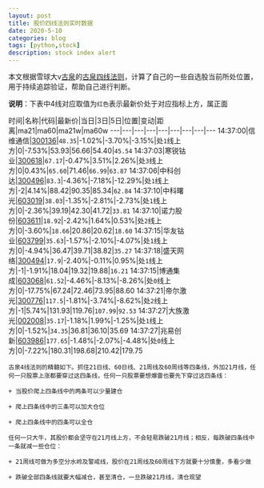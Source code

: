```yaml
---
layout: post
title: 股价四线法则实时数据
date: 2020-5-10
categories: blog
tags: [python,stock]
description: stock index alert
---
```



本文根据雪球大v[古泉](https://xueqiu.com/u/7148646888)的[古泉四线法则](https://xueqiu.com/7148646888/130498192)，计算了自己的一些自选股当前所处位置，用于持续追踪验证，帮助自己进行判断。

**说明**：下表中4线对应取值为`红色`表示最新价处于对应指标上方，属正面

时间|名称|代码|最新价|当日|3日|5日|位置|变动|距离|ma21|ma60|ma21w|ma60w
---|---|---|---|---|---|---|---|---
14:37:00|信维通信|[300136](https://xueqiu.com/S/SZ300136)|`48.35`|-1.02%|-3.70%|-3.15%|处`1`线上方|0|-7.53%|53.93|56.66|54.40|`45.54`
14:37:03|寒锐钴业|[300618](https://xueqiu.com/S/SZ300618)|`67.17`|-0.47%|3.51%|2.26%|处`3`线上方|0|0.43%|`65.60`|71.46|`66.99`|`63.87`
14:37:06|中科创达|[300496](https://xueqiu.com/S/SZ300496)|`83.3`|-4.36%|-7.18%|-12.29%|处`1`线上方|-2|4.14%|88.42|90.35|85.34|`62.84`
14:37:10|中科曙光|[603019](https://xueqiu.com/S/SH603019)|`38.03`|-1.35%|-2.81%|-2.73%|处`1`线上方|0|-2.36%|39.19|42.30|41.72|`33.81`
14:37:10|诺力股份|[603611](https://xueqiu.com/S/SH603611)|`18.92`|-2.42%|1.64%|0.53%|处`2`线上方|0|-3.60%|`18.66`|20.86|20.62|`18.60`
14:37:15|华友钴业|[603799](https://xueqiu.com/S/SH603799)|`35.63`|-1.57%|-2.10%|-4.07%|处`1`线上方|0|-4.94%|36.47|39.71|38.82|`35.27`
14:37:18|盛天网络|[300494](https://xueqiu.com/S/SZ300494)|`17.9`|-2.40%|-0.11%|0.95%|处`1`线上方|-1|-1.91%|18.04|19.32|19.88|`16.21`
14:37:15|博通集成|[603068](https://xueqiu.com/S/SH603068)|`61.52`|-4.46%|-8.13%|-8.26%|处`0`线上方|0|-17.75%|67.24|72.46|73.95|88.60
14:37:21|帝尔激光|[300776](https://xueqiu.com/S/SZ300776)|`117.5`|-1.81%|-3.74%|-8.62%|处`2`线上方|-1|5.74%|131.93|119.76|`107.99`|`92.53`
14:37:27|大族激光|[002008](https://xueqiu.com/S/SZ002008)|`35.17`|-1.18%|1.99%|-1.25%|处`1`线上方|0|-1.52%|`34.35`|36.81|36.10|35.69
14:37:27|兆易创新|[603986](https://xueqiu.com/S/SH603986)|`177.65`|-1.48%|-2.07%|-4.48%|处`0`线上方|0|-7.22%|180.31|198.68|210.42|179.75

```
古泉4线法则的精髓如下。抓住21日线、60日线、21周线及60周线等四条线，外加21月线，任何一只股票上涨都要穿过这四条线，任何一只股票要想爆雷也要先下穿过这四条线：

+ 当股价爬上四条线中的两条可以少量建仓

+ 爬上四条线中的三条可以加大仓位

+ 爬上四条线中的四条可以全仓

任何一只大牛，其股价都会坚守在21月线上方，不会轻易跌破21月线；相反，每跌破四条线中一条就减一些仓位：

+ 21周线可做为多空分水岭及警戒线，股价在21周线及60周线下方就要十分慎重，多看少做

+ 跌破全部四条线就要大幅减仓，甚至清仓，一旦跌破21月线，清仓观望
```